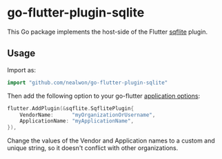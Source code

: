 # go-flutter-plugin-sqlite

This Go package implements the host-side of the Flutter [sqflite](https://pub.dartlang.org/packages/sqflite) plugin.

## Usage

Import as:

```go
import "github.com/nealwon/go-flutter-plugin-sqlite"
```

Then add the following option to your go-flutter [application options](https://github.com/go-flutter-desktop/go-flutter/blob/68868301742b864b719b31ae51c7ec4b3b642d1a/example/simpleDemo/main.go#L53):

```go
flutter.AddPlugin(&sqflite.SqflitePlugin{
	VendorName:      "myOrganizationOrUsername",
	ApplicationName: "myApplicationName",
}),
```

Change the values of the Vendor and Application names to a custom and unique
string, so it doesn't conflict with other organizations.
